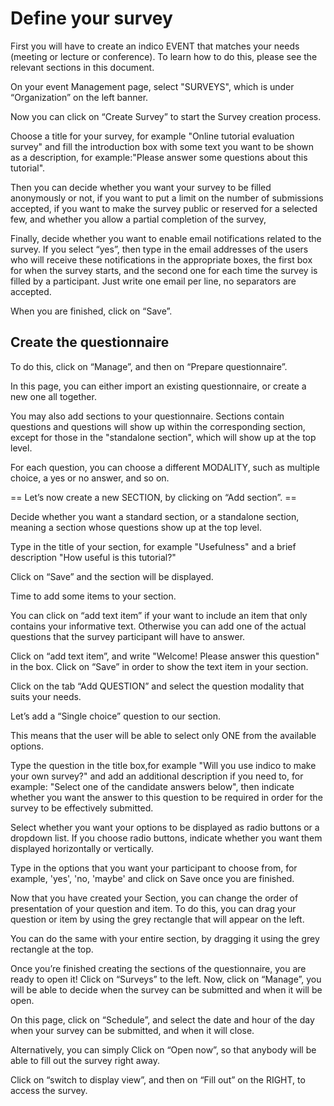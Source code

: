 Define your survey
==================

First you will have to create an indico EVENT that matches your needs (meeting or lecture or conference). To learn how to do this, please see the relevant sections in this document.

On your event Management page, select "SURVEYS", which is under “Organization” on the left banner.

Now you can click on “Create Survey” to start the Survey creation process.

Choose a title for your survey, for example "Online tutorial evaluation survey" 
and fill the introduction box with some text you want to be shown as a description, for example:"Please answer some questions about this tutorial".

Then you can decide whether you want your survey to be filled anonymously or not, 
if you want to put a limit on the number of submissions accepted, 
if you want to make the survey public or reserved for a selected few,
and whether you allow a partial completion of the survey, 

Finally, decide whether you want to enable email notifications related to the survey. 
If you select “yes”, then type in the email addresses of the users who will receive these notifications in the appropriate boxes, 
the first box for when the survey starts, and the second one for each time the survey is filled by a participant.
Just write one email per line, no separators are accepted.

When you are finished, click on “Save”.

Create the questionnaire
--------------------------

To do this, click on “Manage”, and then on “Prepare questionnaire”. 

In this page, you can either import an existing questionnaire, or create a new one all together.

You may also add sections to your questionnaire. Sections contain
questions and questions will show up within the corresponding section,
except for those in the "standalone section", which will show up at the
top level.

For each question, you can choose a different MODALITY, such as multiple choice, a yes or no answer, and so on.


== Let’s now create a new SECTION, by clicking on “Add section”. ==

Decide whether you want a standard section, or a standalone section, meaning a section whose questions show up at the top level.

Type in the title of your section, for example "Usefulness" and a brief description "How useful is this tutorial?"

Click on “Save” and the section will be displayed.

Time to add some items to your section.

You can click on “add text item” if your want to include an item that only contains your informative text.
Otherwise you can add one of the actual questions that the survey participant will have to answer.

Click on “add text item”, and write "Welcome! Please answer this question" in the box. Click on “Save” in order to show the text item in your section.

Click on the tab “Add QUESTION” and select the question modality that suits your needs.

Let’s add a “Single choice” question  to our section.

This means that the user will be able to select only ONE from the available options.

Type the question in the title box,for example "Will you use indico to make your own survey?" and add an additional description if you need to, for example: "Select one of the candidate answers below", then indicate whether you want the answer to this question to be required in order for the survey to be effectively submitted.

Select whether you want your options to be displayed as radio buttons or a dropdown list.
If you choose radio buttons, indicate whether you want them displayed horizontally or vertically.

Type in the options that you want your participant to choose from, for example, 'yes', 'no, 'maybe' and click on Save once you are finished.


Now that you have created your Section, you can change the order of presentation of your question and item. To do this, you can drag your question or item by using the grey rectangle that will appear on the left. 

You can do the same with your entire section, by dragging it using the grey rectangle at the top.


Once you’re finished creating the sections of the questionnaire, you are ready to open it!
Click on “Surveys” to the left.
Now, click on “Manage”, you will be able to decide when the survey can be submitted and when it will be open.

On this page, click on “Schedule”, and select the date and hour of the day when your survey can be submitted, and when it will close.

Alternatively, you can simply Click on “Open now”, so that anybody will be able to fill out the survey right away.

Click on “switch to display view”, and then on “Fill out” on the RIGHT, to access the survey. 

